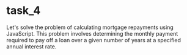 # task_4
Let's solve the problem of calculating mortgage repayments using JavaScript. This problem involves determining the monthly payment required to pay off a loan over a given number of years at a specified annual interest rate.
